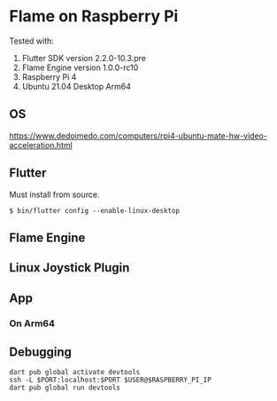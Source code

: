 # Flame on Raspberry Pi

Tested with:

1. Flutter SDK version 2.2.0-10.3.pre
1. Flame Engine version 1.0.0-rc10
1. Raspberry Pi 4
1. Ubuntu 21.04 Desktop Arm64

## OS

https://www.dedoimedo.com/computers/rpi4-ubuntu-mate-hw-video-acceleration.html

## Flutter

Must install from source.

`$ bin/flutter config --enable-linux-desktop`

## Flame Engine

## Linux Joystick Plugin

## App

### On Arm64

## Debugging

```
dart pub global activate devtools
ssh -L $PORT:localhost:$PORT $USER@$RASPBERRY_PI_IP
dart pub global run devtools
```

